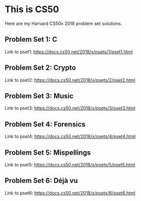 # This is CS50
Here are my Harvard CS50x 2018 problem set solutions.

Problem Set 1: C
----------

Link to pset1: https://docs.cs50.net/2018/x/psets/1/pset1.html

Problem Set 2: Crypto
----------

Link to pset2: https://docs.cs50.net/2018/x/psets/2/pset2.html

Problem Set 3: Music
----------

Link to pset3: https://docs.cs50.net/2018/x/psets/3/pset3.html

Problem Set 4: Forensics
----------

Link to pset4: https://docs.cs50.net/2018/x/psets/4/pset4.html

Problem Set 5: Mispellings
----------

Link to pset5: https://docs.cs50.net/2018/x/psets/5/pset5.html

Problem Set 6: Déjà vu
----------

Link to pset6: https://docs.cs50.net/2018/x/psets/6/pset6.html
